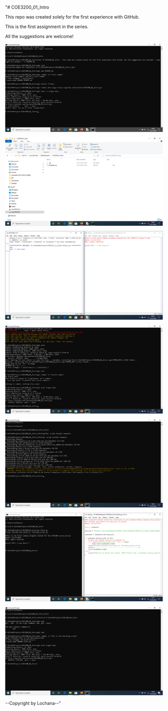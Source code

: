 "# COE3200_01_Intro

This repo was created solely for the first experience with GitHub.

This is the first assignment in the series.

All the suggestions are welcome! 

![1](README.md_was_created.png)

![2](Repo_dir.png)

![3](Py_print.png)

![4](Push_hello.png)

![5](Req_install.png)

![6](Fetch_code_result.png)

![7](Push_fetch.png)

--Copyright by Lochana--" 
